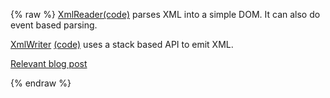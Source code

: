 {% raw %}
[XmlReader](http://libgdx.badlogicgames.com/nightlies/docs/api/com/badlogic/gdx/utils/XmlReader.html)[(code)](https://github.com/libgdx/libgdx/blob/master/gdx/src/com/badlogic/gdx/utils/XmlReader.java) parses XML into a simple DOM. It can also do event based parsing.

[XmlWriter](http://libgdx.badlogicgames.com/nightlies/docs/api/com/badlogic/gdx/utils/XmlWriter.html)
[(code)](https://github.com/libgdx/libgdx/blob/master/gdx/src/com/badlogic/gdx/utils/XmlWriter.java) uses a stack based API to emit XML.

[Relevant blog post](https://web.archive.org/web/20201031170506/https://www.badlogicgames.com/wordpress/?p=1712)

{% endraw %}